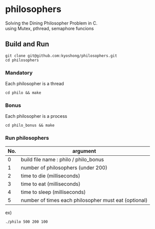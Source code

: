 # philosophers
Solving the Dining Philosopher Problem in C.  
using Mutex, pthread, semaphore funcions

## Build and Run

```
git clone git@github.com:kyoshong/philosophers.git
cd philosophers
```

### Mandatory

Each philosopher is a thread

```
cd philo && make
```
### Bonus
Each philosopher is a process
```
cd philo_bonus && make
```

### Run philosophers
| No. | argument |
|--|--|
| 0 | build file name : philo / philo_bonus |
| 1 | number of philosophers (under 200) |
| 2 | time to die (milliseconds) |
| 3 | time to eat (milliseconds) |
| 4 | time to sleep (milliseconds) |
| 5 | number of times each philosopher must eat (optional) |

ex) 
```
./philo 500 200 100 
```
